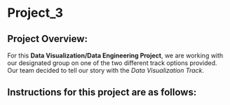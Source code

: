 # Project_3
## Project Overview: 
For this **Data Visualization/Data Engineering Project**, we are working with our designated group on one of the two different track options provided. Our team decided to tell our story with the *Data Visualization Track*.



## Instructions for this project are as follows:


